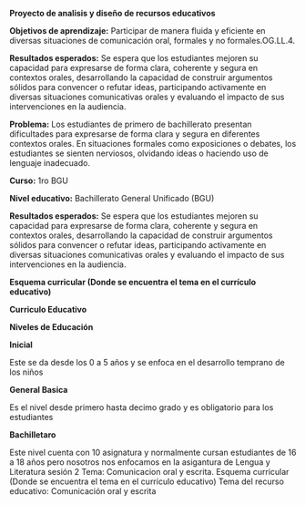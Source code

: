 **Proyecto de analisis y diseño de recursos educativos** 

**Objetivos de aprendizaje:** Participar de manera fluida y eficiente en diversas situaciones
de comunicación oral, formales y no formales.OG.LL.4.

**Resultados esperados:** Se espera que los estudiantes mejoren su capacidad para
expresarse de forma clara, coherente y segura en contextos orales, desarrollando la
capacidad de construir argumentos sólidos para convencer o refutar ideas, participando
activamente en diversas situaciones comunicativas orales y evaluando el impacto de sus
intervenciones en la audiencia.


**Problema:** Los estudiantes de primero de bachillerato presentan dificultades para
expresarse de forma clara y segura en diferentes contextos orales. En situaciones
formales como exposiciones o debates, los estudiantes se sienten nerviosos,
olvidando ideas o haciendo uso de lenguaje inadecuado. 

**Curso:** 1ro BGU 

**Nivel educativo:** Bachillerato General Unificado (BGU)

**Resultados esperados:** Se espera que los estudiantes mejoren su capacidad para
expresarse de forma clara, coherente y segura en contextos orales, desarrollando la
capacidad de construir argumentos sólidos para convencer o refutar ideas, participando
activamente en diversas situaciones comunicativas orales y evaluando el impacto de sus
intervenciones en la audiencia.

**Esquema curricular (Donde se encuentra el tema en el currículo educativo)** 

**Curriculo Educativo**

**Niveles de Educación**

**Inicial**

Este se da desde los 0 a 5 años y se enfoca en el desarrollo temprano de los niños

**General Basica**

Es el nivel desde primero hasta decimo grado y es obligatorio para los estudiantes 

**Bachilletaro**

Este nivel cuenta con 10 asignatura y normalmente cursan estudiantes de 16 a 18 años pero nosotros nos enfocamos en la asigantura de Lengua y Literatura sesión 2 Tema: Comunicacion oral y escrita. 
Esquema curricular (Donde se encuentra el tema en el currículo educativo)
Tema del recurso educativo: Comunicación oral y escrita

 
